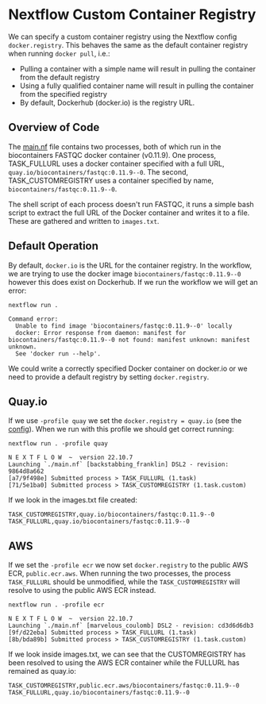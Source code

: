 # Nextflow Custom Container Registry

We can specify a custom container registry using the Nextflow config `docker.registry`. This behaves the same as the default container registry when running `docker pull`, i.e.:
 - Pulling a container with a simple name will result in pulling the container from the default registry
 - Using a fully qualified container name will result in pulling the container from the specified registry
 - By default, Dockerhub (docker.io) is the registry URL.

## Overview of Code

The [main.nf](main.nf) file contains two processes, both of which run in the biocontainers FASTQC docker container (v0.11.9). One process, TASK_FULLURL uses a docker container specified with a full URL, `quay.io/biocontainers/fastqc:0.11.9--0`. The second, TASK_CUSTOMREGISTRY uses a container specified by name, `biocontainers/fastqc:0.11.9--0`.

The shell script of each process doesn't run FASTQC, it runs a simple bash script to extract the full URL of the Docker container and writes it to a file. These are gathered and written to `images.txt`.

## Default Operation

By default, `docker.io` is the URL for the container registry. In the workflow, we are trying to use the docker image `biocontainers/fastqc:0.11.9--0` however this does exist on Dockerhub. If we run the workflow we will get an error:

```
nextflow run .

Command error:
  Unable to find image 'biocontainers/fastqc:0.11.9--0' locally
  docker: Error response from daemon: manifest for biocontainers/fastqc:0.11.9--0 not found: manifest unknown: manifest unknown.
  See 'docker run --help'.
```

We could write a correctly specified Docker container on docker.io or we need to provide a default registry by setting `docker.registry`.

## Quay.io

If we use `-profile quay` we set the `docker.registry = quay.io` (see the [config](nextflow.config)). When we run with this profile we should get correct running:

```
nextflow run . -profile quay

N E X T F L O W  ~  version 22.10.7
Launching `./main.nf` [backstabbing_franklin] DSL2 - revision: 9864d8a662
[a7/9f498e] Submitted process > TASK_FULLURL (1.task)
[71/5e1ba0] Submitted process > TASK_CUSTOMREGISTRY (1.task.custom)
```

If we look in the images.txt file created:
```
TASK_CUSTOMREGISTRY,quay.io/biocontainers/fastqc:0.11.9--0
TASK_FULLURL,quay.io/biocontainers/fastqc:0.11.9--0
```

## AWS 

If we set the `-profile ecr` we now set `docker.registry` to the public AWS ECR, `public.ecr.aws`. When running the two processes, the process `TASK_FULLURL` should be unmodified, while the `TASK_CUSTOMREGISTRY` will resolve to using the public AWS ECR instead. 

```
nextflow run . -profile ecr

N E X T F L O W  ~  version 22.10.7
Launching `./main.nf` [marvelous_coulomb] DSL2 - revision: cd3d6d6db3
[9f/d22eba] Submitted process > TASK_FULLURL (1.task)
[8b/bda89b] Submitted process > TASK_CUSTOMREGISTRY (1.task.custom)
```

If we look inside images.txt, we can see that the CUSTOMREGISTRY has been resolved to using the AWS ECR container while the FULLURL has remained as quay.io:

```
TASK_CUSTOMREGISTRY,public.ecr.aws/biocontainers/fastqc:0.11.9--0
TASK_FULLURL,quay.io/biocontainers/fastqc:0.11.9--0
```